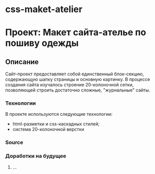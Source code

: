 # css-maket-atelier
# Проект: Макет сайта-ателье по пошиву одежды
## Описание

Сайт-проект предоставляет собой единственный блок-секцию, содержающую шапку страницы и основную картинку. В процессе создания сайта изучалось строение 20-колоночной сетки, позволяющей строить достаточно сложные, "журнальные" сайты.

### Технологии

В проекте используются следующие технологии:   

* html-разметки и css-каскадных стилей;     
* система 20-колоночной верстки
 
### Source  

### Доработки на будущее

1. ...


